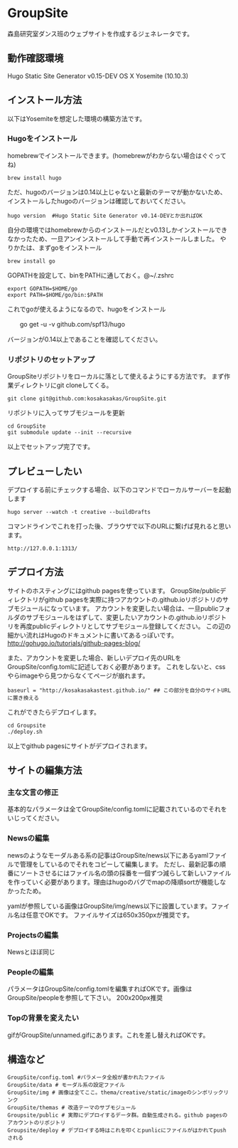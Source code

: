 # GroupSite

森島研究室ダンス班のウェブサイトを作成するジェネレータです。

## 動作確認環境
Hugo Static Site Generator v0.15-DEV
OS X Yosemite (10.10.3)

## インストール方法
以下はYosemiteを想定した環境の構築方法です。

### Hugoをインストール
homebrewでインストールできます。(homebrewがわからない場合はぐぐってね)

    brew install hugo

ただ、hugoのバージョンは0.14以上じゃないと最新のテーマが動かないため、インストールしたhugoのバージョンは確認しておいてください。

    hugo version  #Hugo Static Site Generator v0.14-DEVとか出ればOK

自分の環境ではhomebrewからのインストールだとv0.13しかインストールできなかったため、一旦アンインストールして手動で再インストールしました。
やりかたは、まずgoをインストール

    brew install go

GOPATHを設定して、binをPATHに通しておく。@~/.zshrc

    export GOPATH=$HOME/go
    export PATH=$HOME/go/bin:$PATH

これでgoが使えるようになるので、hugoをインストール

　　go get -u -v github.com/spf13/hugo

バージョンが0.14以上であることを確認してください。

### リポジトリのセットアップ
GroupSiteリポジトリをローカルに落として使えるようにする方法です。
まず作業ディレクトリにgit cloneしてくる。

    git clone git@github.com:kosakasakas/GroupSite.git

リポジトリに入ってサブモジュールを更新

    cd GroupSite
    git submodule update --init --recursive

以上でセットアップ完了です。

## プレビューしたい
デプロイする前にチェックする場合、以下のコマンドでローカルサーバーを起動します

    hugo server --watch -t creative --buildDrafts

コマンドラインでこれを打った後、ブラウザで以下のURLに繋げば見れると思います。

    http://127.0.0.1:1313/

## デプロイ方法
サイトのホスティングにはgithub pagesを使っています。
GroupSite/publicディレクトリがgithub pagesを実際に持つアカウントの.github.ioリポジトリのサブモジュールになっています。
アカウントを変更したい場合は、一旦publicフォルダのサブモジュールをはずして、変更したいアカウントの.github.ioリポジトリを再度publicディレクトリとしてサブモジュール登録してください。
この辺の細かい流れはHugoのドキュメントに書いてあるっぽいです。http://gohugo.io/tutorials/github-pages-blog/

また、アカウントを変更した場合、新しいデプロイ先のURLを GroupSite/config.tomlに記述しておく必要があります。
これをしないと、cssやらimageやら見つからなくてページが崩れます。

    baseurl = "http://kosakasakastest.github.io/" ## この部分を自分のサイトURLに置き換える

これができたらデプロイします。

    cd Groupsite
    ./deploy.sh

以上でgithub pagesにサイトがデプロイされます。

## サイトの編集方法
### 主な文言の修正
基本的なパラメータは全てGroupSite/config.tomlに記載されているのでそれをいじってください。

### Newsの編集
newsのようなモーダルある系の記事はGroupSite/news以下にあるyamlファイルで管理をしているのでそれをコピーして編集します。
ただし、最新記事の順番にソートさせるにはファイル名の頭の採番を一個ずつ減らして新しいファイルを作っていく必要があります。理由はhugoのバグでmapの降順sortが機能しなかったため。

yamlが参照している画像はGroupSite/img/news以下に設置しています。ファイル名は任意でOKです。
ファイルサイズは650x350pxが推奨です。

### Projectsの編集
Newsとほぼ同じ

### Peopleの編集
パラメータはGroupSite/config.tomlを編集すればOKです。画像はGroupSite/peopleを参照して下さい。
200x200px推奨

### Topの背景を変えたい
gifがGroupSite/unnamed.gifにあります。これを差し替えればOKです。

## 構造など

    GroupSite/config.toml #パラメータ全般が書かれたファイル
    GroupSite/data # モーダル系の設定ファイル
    GroupSite/img # 画像は全てここ。thema/creative/static/imageのシンボリックリンク
    GroupSite/themas # 改造テーマのサブモジュール
    Groupsite/public # 実際にデプロイするデータ群。自動生成される。github pagesのアカウントのリポジトリ
    Groupsite/deploy # デプロイする時はこれを叩くとpunlicにファイルがはかれてpushされる
